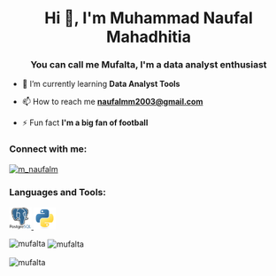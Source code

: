 <h1 align="center">Hi 👋, I'm Muhammad Naufal Mahadhitia</h1>
<h3 align="center">You can call me Mufalta, I'm a data analyst enthusiast</h3>

- 🌱 I’m currently learning **Data Analyst Tools**

- 📫 How to reach me **naufalmm2003@gmail.com**

- ⚡ Fun fact **I'm a big fan of football**

<h3 align="left">Connect with me:</h3>
<p align="left">
<a href="https://instagram.com/m_naufalm" target="blank"><img align="center" src="https://raw.githubusercontent.com/rahuldkjain/github-profile-readme-generator/master/src/images/icons/Social/instagram.svg" alt="m_naufalm" height="30" width="40" /></a>
</p>

<h3 align="left">Languages and Tools:</h3>
<p align="left"> <a href="https://www.postgresql.org" target="_blank" rel="noreferrer"> <img src="https://raw.githubusercontent.com/devicons/devicon/master/icons/postgresql/postgresql-original-wordmark.svg" alt="postgresql" width="40" height="40"/> </a> <a href="https://www.python.org" target="_blank" rel="noreferrer"> <img src="https://raw.githubusercontent.com/devicons/devicon/master/icons/python/python-original.svg" alt="python" width="40" height="40"/> </a> </p>

<p><img align="left" src="https://github-readme-stats.vercel.app/api/top-langs?username=mufalta&show_icons=true&locale=en&layout=compact" alt="mufalta" /></p>

<p>&nbsp;<img align="center" src="https://github-readme-stats.vercel.app/api?username=mufalta&show_icons=true&locale=en" alt="mufalta" /></p>

<p><img align="center" src="https://github-readme-streak-stats.herokuapp.com/?user=mufalta&" alt="mufalta" /></p>

